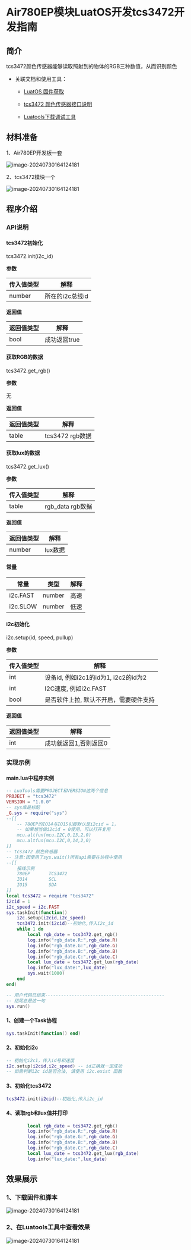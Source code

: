 # Air780EP模块LuatOS开发tcs3472开发指南

## 简介

tcs3472颜色传感器能够读取照射到的物体的RGB三种数值，从而识别颜色

- 关联文档和使用工具：

  - [LuatOS 固件获取](https://gitee.com/openLuat/LuatOS/releases)

  - [tcs3472 颜色传感器接口说明](https://wiki.luatos.com/api/libs/tcs3472.html)

  - [Luatools下载调试工具](https://gitee.com/openLuat/luatos-doc-pool/blob/master/doc/开发工具及使用说明/Luatools下载调试工具.md)

## 材料准备

1、Air780EP开发板一套

![image-20240730164124181](image/780EP开发板.jpg)

2、tcs3472模块一个

![image-20240730164124181](image/tcs3472实物图.jpg)

## 程序介绍

### API说明

#### tcs3472初始化

tcs3472.init(i2c_id)

**参数**

| 传入值类型 | 解释            |
| ---------- | --------------- |
| number     | 所在的i2c总线id |

**返回值**

| 返回值类型 | 解释         |
| ---------- | ------------ |
| bool       | 成功返回true |

#### 获取RGB的数据

tcs3472.get_rgb()

**参数**

无

**返回值**

| 返回值类型 | 解释            |
| ---------- | --------------- |
| table      | tcs3472 rgb数据 |

#### 获取lux的数据

tcs3472.get_lux()

**参数**

| 传入值类型 | 解释             |
| ---------- | ---------------- |
| table      | rgb_data rgb数据 |

**返回值**

| 返回值类型 | 解释    |
| ---------- | ------- |
| number     | lux数据 |

#### 常量

| 常量     | 类型   | 解释 |
| -------- | ------ | ---- |
| i2c.FAST | number | 高速 |
| i2c.SLOW | number | 低速 |

#### i2c初始化

i2c.setup(id, speed, pullup)

**参数**

| 传入值类型 | 解释                                   |
| ---------- | -------------------------------------- |
| int        | 设备id, 例如i2c1的id为1, i2c2的id为2   |
| int        | I2C速度, 例如i2c.FAST                  |
| bool       | 是否软件上拉, 默认不开启，需要硬件支持 |

**返回值**

| 返回值类型 | 解释                  |
| ---------- | --------------------- |
| int        | 成功就返回1,否则返回0 |

### 实现示例

#### main.lua中程序实例

```lua
-- LuaTools需要PROJECT和VERSION这两个信息
PROJECT = "tcs3472"
VERSION = "1.0.0"
-- sys库是标配
_G.sys = require("sys")
--[[
    -- 780EP的IO14与IO15引脚默认是i2cid = 1，
    -- 如果想当做i2cid = 0使用，可以打开复用
    mcu.altfun(mcu.I2C,0,13,2,0)
    mcu.altfun(mcu.I2C,0,14,2,0)
]]
-- tcs3472 颜色传感器
-- 注意:因使用了sys.wait()所有api需要在协程中使用
--[[
    接线示例
    780EP       TCS3472
    IO14        SCL
    IO15        SDA
]]
local tcs3472 = require "tcs3472"
i2cid = 1
i2c_speed = i2c.FAST
sys.taskInit(function()
    i2c.setup(i2cid,i2c_speed)
    tcs3472.init(i2cid)--初始化,传入i2c_id
    while 1 do
        local rgb_date = tcs3472.get_rgb()
        log.info("rgb_date.R:",rgb_date.R)
        log.info("rgb_date.G:",rgb_date.G)
        log.info("rgb_date.B:",rgb_date.B)
        log.info("rgb_date.C:",rgb_date.C)
        local lux_date = tcs3472.get_lux(rgb_date)
        log.info("lux_date:",lux_date)
        sys.wait(1000)
    end
end)

-- 用户代码已结束---------------------------------------------
-- 结尾总是这一句
sys.run()
```

#### 1、创建一个Task协程

```lua
sys.taskInit(function() end)
```

#### 2、初始化i2c

```lua
-- 初始化i2c1，传入id号和速度
i2c.setup(i2cid,i2c_speed) -- id正确就一定成功
-- 如需判断i2c id是否合法, 请使用 i2c.exist 函数
```

#### 3、初始化tcs3472

```lua
tcs3472.init(i2cid)--初始化,传入i2c_id
```

#### 4、读取rgb和lux值并打印

```lua
		local rgb_date = tcs3472.get_rgb()
        log.info("rgb_date.R:",rgb_date.R)
        log.info("rgb_date.G:",rgb_date.G)
        log.info("rgb_date.B:",rgb_date.B)
        log.info("rgb_date.C:",rgb_date.C)
        local lux_date = tcs3472.get_lux(rgb_date)
        log.info("lux_date:",lux_date)
```

## 效果展示

### 1、下载固件和脚本

![image-20240730164124181](image/Luatools下载固件和脚本.png)

### 2、在Luatools工具中查看效果

![image-20240730164124181](image/效果展示.png)













